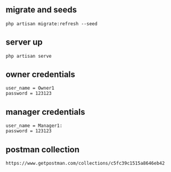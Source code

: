 ## migrate and seeds
```
php artisan migrate:refresh --seed
```
## server up
```
php artisan serve
```
## owner credentials
```
user_name = Owner1
password = 123123
```
## manager credentials
```
user_name = Manager1:
password = 123123
```
## postman collection
```
https://www.getpostman.com/collections/c5fc39c1515a8646eb42
```

